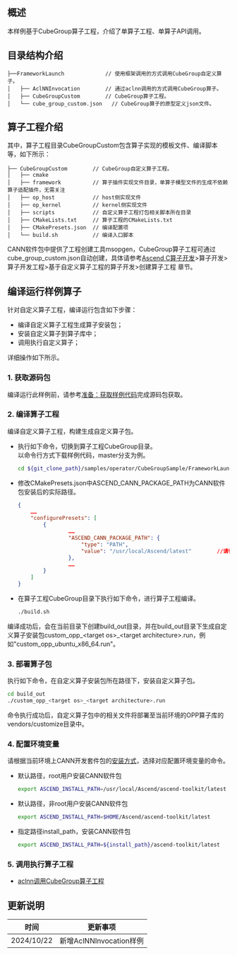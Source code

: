 ## 概述
本样例基于CubeGroup算子工程，介绍了单算子工程、单算子API调用。

## 目录结构介绍
```
├──FrameworkLaunch             // 使用框架调用的方式调用CubeGroup自定义算子。
│   ├── AclNNInvocation        // 通过aclnn调用的方式调用CubeGroup算子。
│   ├── CubeGroupCustom        // CubeGroup算子工程。
│   └── cube_group_custom.json   // CubeGroup算子的原型定义json文件。
```

## 算子工程介绍
其中，算子工程目录CubeGroupCustom包含算子实现的模板文件、编译脚本等，如下所示：
```
├── CubeGroupCustom        // CubeGroup自定义算子工程。
│   ├── cmake
│   ├── framework          // 算子插件实现文件目录，单算子模型文件的生成不依赖算子适配插件，无需关注
│   ├── op_host            // host侧实现文件
│   ├── op_kernel          // kernel侧实现文件
│   ├── scripts            // 自定义算子工程打包相关脚本所在目录
│   ├── CMakeLists.txt     // 算子工程的CMakeLists.txt
│   ├── CMakePresets.json  // 编译配置项
│   └── build.sh           // 编译入口脚本
```
CANN软件包中提供了工程创建工具msopgen，CubeGroup算子工程可通过cube_group_custom.json自动创建，具体请参考[Ascend C算子开发](https://hiascend.com/document/redirect/CannCommunityOpdevAscendC)>算子开发>算子开发工程>基于自定义算子工程的算子开发>创建算子工程 章节。

## 编译运行样例算子
针对自定义算子工程，编译运行包含如下步骤：
- 编译自定义算子工程生成算子安装包；
- 安装自定义算子到算子库中；
- 调用执行自定义算子；

详细操作如下所示。
### 1. 获取源码包
编译运行此样例前，请参考[准备：获取样例代码](../README.md#codeready)完成源码包获取。
### 2. 编译算子工程<a name="operatorcompile"></a>
编译自定义算子工程，构建生成自定义算子包。
  - 执行如下命令，切换到算子工程CubeGroup目录。   
    以命令行方式下载样例代码，master分支为例。
    ```bash
    cd ${git_clone_path}/samples/operator/CubeGroupSample/FrameworkLaunch/CubeGroupCustom
    ```

  - 修改CMakePresets.json中ASCEND_CANN_PACKAGE_PATH为CANN软件包安装后的实际路径。


    ```json
    {
        ……
        "configurePresets": [
            {
                    ……
                    "ASCEND_CANN_PACKAGE_PATH": {
                        "type": "PATH",
                        "value": "/usr/local/Ascend/latest"        //请替换为CANN软件包安装后的实际路径。eg:/home/HwHiAiUser/Ascend/ascend-toolkit/latest
                    },
                    ……
            }
        ]
    }
    ```
  - 在算子工程CubeGroup目录下执行如下命令，进行算子工程编译。

    ```bash
    ./build.sh
    ```
  编译成功后，会在当前目录下创建build_out目录，并在build_out目录下生成自定义算子安装包custom_opp_\<target os>_\<target architecture>.run，例如"custom_opp_ubuntu_x86_64.run"。

### 3. 部署算子包
  执行如下命令，在自定义算子安装包所在路径下，安装自定义算子包。

  ```bash
  cd build_out
  ./custom_opp_<target os>_<target architecture>.run
  ```

  命令执行成功后，自定义算子包中的相关文件将部署至当前环境的OPP算子库的vendors/customize目录中。

### 4. 配置环境变量

  请根据当前环境上CANN开发套件包的[安装方式](https://hiascend.com/document/redirect/CannCommunityInstSoftware)，选择对应配置环境变量的命令。
  - 默认路径，root用户安装CANN软件包
    ```bash
    export ASCEND_INSTALL_PATH=/usr/local/Ascend/ascend-toolkit/latest
    ```
  - 默认路径，非root用户安装CANN软件包
    ```bash
    export ASCEND_INSTALL_PATH=$HOME/Ascend/ascend-toolkit/latest
    ```
  - 指定路径install_path，安装CANN软件包
    ```bash
    export ASCEND_INSTALL_PATH=${install_path}/ascend-toolkit/latest
    ```

### 5. 调用执行算子工程
- [aclnn调用CubeGroup算子工程](./AclNNInvocation/README.md)

## 更新说明
| 时间       | 更新事项                |
| ---------- | ----------------------- |
| 2024/10/22 | 新增AclNNInvocation样例 |
